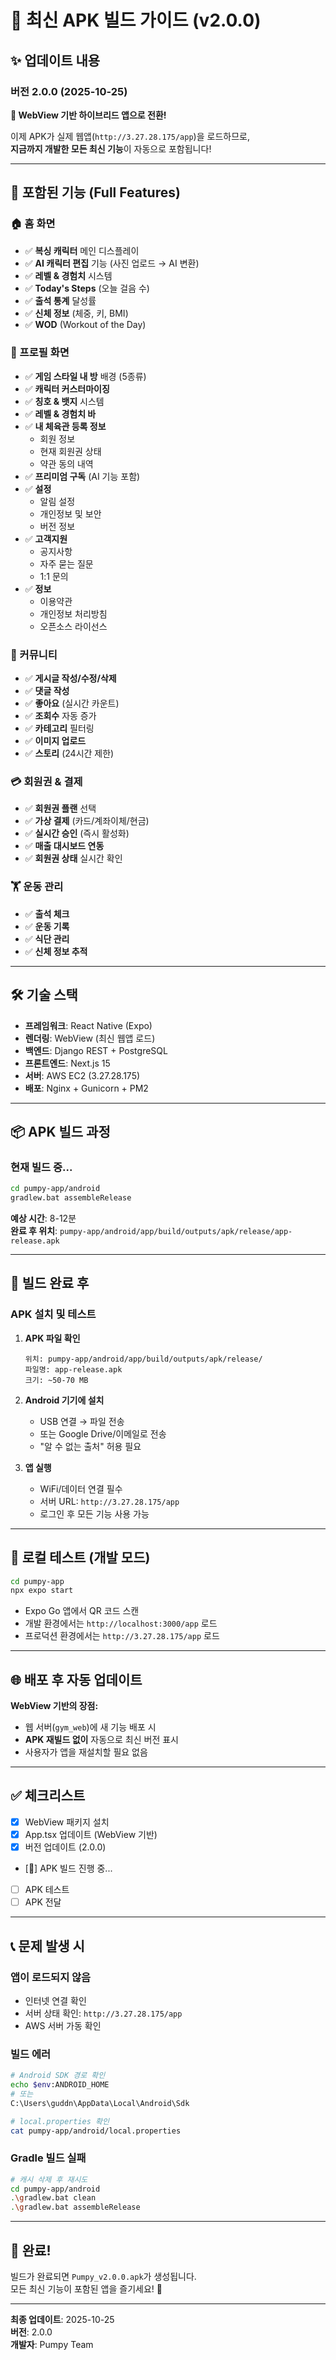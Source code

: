 # 🚀 최신 APK 빌드 가이드 (v2.0.0)

## ✨ 업데이트 내용

### 버전 2.0.0 (2025-10-25)

**🎯 WebView 기반 하이브리드 앱으로 전환!**

이제 APK가 실제 웹앱(`http://3.27.28.175/app`)을 로드하므로,  
**지금까지 개발한 모든 최신 기능**이 자동으로 포함됩니다!

---

## 📱 포함된 기능 (Full Features)

### 🏠 홈 화면
- ✅ **복싱 캐릭터** 메인 디스플레이
- ✅ **AI 캐릭터 편집** 기능 (사진 업로드 → AI 변환)
- ✅ **레벨 & 경험치** 시스템
- ✅ **Today's Steps** (오늘 걸음 수)
- ✅ **출석 통계** 달성률
- ✅ **신체 정보** (체중, 키, BMI)
- ✅ **WOD** (Workout of the Day)

### 👤 프로필 화면
- ✅ **게임 스타일 내 방** 배경 (5종류)
- ✅ **캐릭터 커스터마이징**
- ✅ **칭호 & 뱃지** 시스템
- ✅ **레벨 & 경험치 바**
- ✅ **내 체육관 등록 정보**
  - 회원 정보
  - 현재 회원권 상태
  - 약관 동의 내역
- ✅ **프리미엄 구독** (AI 기능 포함)
- ✅ **설정**
  - 알림 설정
  - 개인정보 및 보안
  - 버전 정보
- ✅ **고객지원**
  - 공지사항
  - 자주 묻는 질문
  - 1:1 문의
- ✅ **정보**
  - 이용약관
  - 개인정보 처리방침
  - 오픈소스 라이선스

### 💬 커뮤니티
- ✅ **게시글 작성/수정/삭제**
- ✅ **댓글 작성**
- ✅ **좋아요** (실시간 카운트)
- ✅ **조회수** 자동 증가
- ✅ **카테고리** 필터링
- ✅ **이미지 업로드**
- ✅ **스토리** (24시간 제한)

### 💳 회원권 & 결제
- ✅ **회원권 플랜** 선택
- ✅ **가상 결제** (카드/계좌이체/현금)
- ✅ **실시간 승인** (즉시 활성화)
- ✅ **매출 대시보드 연동**
- ✅ **회원권 상태** 실시간 확인

### 🏋️ 운동 관리
- ✅ **출석 체크**
- ✅ **운동 기록**
- ✅ **식단 관리**
- ✅ **신체 정보 추적**

---

## 🛠️ 기술 스택

- **프레임워크**: React Native (Expo)
- **렌더링**: WebView (최신 웹앱 로드)
- **백엔드**: Django REST + PostgreSQL
- **프론트엔드**: Next.js 15
- **서버**: AWS EC2 (3.27.28.175)
- **배포**: Nginx + Gunicorn + PM2

---

## 📦 APK 빌드 과정

### 현재 빌드 중...

```bash
cd pumpy-app/android
gradlew.bat assembleRelease
```

**예상 시간**: 8-12분  
**완료 후 위치**: `pumpy-app/android/app/build/outputs/apk/release/app-release.apk`

---

## 🎉 빌드 완료 후

### APK 설치 및 테스트

1. **APK 파일 확인**
   ```
   위치: pumpy-app/android/app/build/outputs/apk/release/
   파일명: app-release.apk
   크기: ~50-70 MB
   ```

2. **Android 기기에 설치**
   - USB 연결 → 파일 전송
   - 또는 Google Drive/이메일로 전송
   - "알 수 없는 출처" 허용 필요

3. **앱 실행**
   - WiFi/데이터 연결 필수
   - 서버 URL: `http://3.27.28.175/app`
   - 로그인 후 모든 기능 사용 가능

---

## 🔧 로컬 테스트 (개발 모드)

```bash
cd pumpy-app
npx expo start
```

- Expo Go 앱에서 QR 코드 스캔
- 개발 환경에서는 `http://localhost:3000/app` 로드
- 프로덕션 환경에서는 `http://3.27.28.175/app` 로드

---

## 🌐 배포 후 자동 업데이트

**WebView 기반의 장점:**
- 웹 서버(`gym_web`)에 새 기능 배포 시
- **APK 재빌드 없이** 자동으로 최신 버전 표시
- 사용자가 앱을 재설치할 필요 없음

---

## ✅ 체크리스트

- [x] WebView 패키지 설치
- [x] App.tsx 업데이트 (WebView 기반)
- [x] 버전 업데이트 (2.0.0)
- [🔄] APK 빌드 진행 중...
- [ ] APK 테스트
- [ ] APK 전달

---

## 📞 문제 발생 시

### 앱이 로드되지 않음
- 인터넷 연결 확인
- 서버 상태 확인: `http://3.27.28.175/app`
- AWS 서버 가동 확인

### 빌드 에러
```bash
# Android SDK 경로 확인
echo $env:ANDROID_HOME
# 또는
C:\Users\guddn\AppData\Local\Android\Sdk

# local.properties 확인
cat pumpy-app/android/local.properties
```

### Gradle 빌드 실패
```bash
# 캐시 삭제 후 재시도
cd pumpy-app/android
.\gradlew.bat clean
.\gradlew.bat assembleRelease
```

---

## 🎊 완료!

빌드가 완료되면 `Pumpy_v2.0.0.apk`가 생성됩니다.  
모든 최신 기능이 포함된 앱을 즐기세요! 🥊

---

**최종 업데이트**: 2025-10-25  
**버전**: 2.0.0  
**개발자**: Pumpy Team


